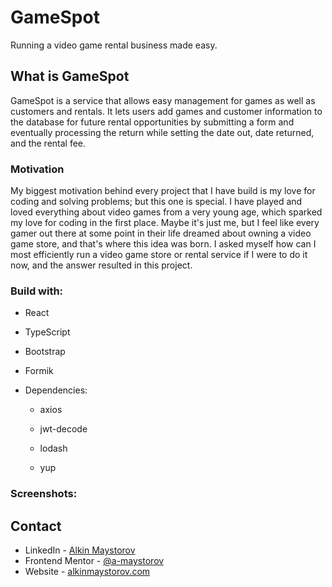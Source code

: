 # GameSpot

Running a video game rental business made easy.

## What is GameSpot

GameSpot is a service that allows easy management for games as well as customers and rentals. It lets users add games and customer information to the database for future rental opportunities by submitting a form and eventually processing the return while setting the date out, date returned, and the rental fee.

### Motivation

My biggest motivation behind every project that I have build is my love for coding and solving problems; but this one is special. I have played and loved everything about video games from a very young age, which sparked my love for coding in the first place. Maybe it's just me, but I feel like every gamer out there at some point in their life dreamed about owning a video game store, and that's where this idea was born. I asked myself how can I most efficiently run a video game store or rental service if I were to do it now, and the answer resulted in this project.

### Build with:

- React

- TypeScript

- Bootstrap

- Formik

- Dependencies:

  - axios

  - jwt-decode

  - lodash

  - yup

### Screenshots:

## Contact

- LinkedIn - [Alkin Maystorov](https://www.linkedin.com/in/alkin-maystorov/)
- Frontend Mentor - [@a-maystorov](https://www.frontendmentor.io/profile/a-maystorov)
- Website - [alkinmaystorov.com](https://alkinmaystorov.com)
